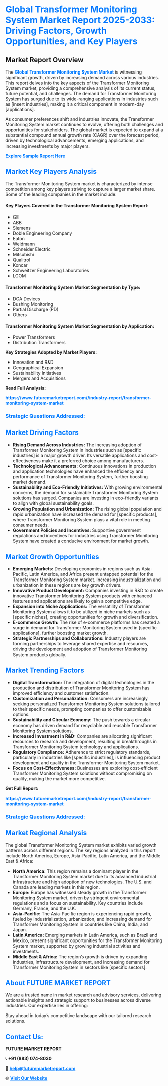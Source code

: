 <h1 style="color: #007BFF;">Global Transformer Monitoring System Market Report 2025-2033: Driving Factors, Growth Opportunities, and Key Players</h1>

<section id="overview">
<h2>Market Report Overview</h2>
<p>The <a href="https://www.futuremarketreport.com//industry-report/transformer-monitoring-system-market" style="color: #007BFF; text-decoration: none;"><strong>Global Transformer Monitoring System Market</strong></a> is witnessing significant growth, driven by increasing demand across various industries. This report delves into the key aspects of the Transformer Monitoring System market, providing a comprehensive analysis of its current status, future potential, and challenges. The demand for Transformer Monitoring System has surged due to its wide-ranging applications in industries such as [insert industries], making it a critical component in modern-day [applications].</p>
<p>As consumer preferences shift and industries innovate, the Transformer Monitoring System market continues to evolve, offering both challenges and opportunities for stakeholders. The global market is expected to expand at a substantial compound annual growth rate (CAGR) over the forecast period, driven by technological advancements, emerging applications, and increasing investments by major players.</p>
</section>

<section id="overview">
<p><a href="https://www.futuremarketreport.com//request-sample/reportId=50407" style="color: #007BFF; text-decoration: none;"><strong>Explore Sample Report Here</strong></a></p>
</section>

<section id="key-players">
<h2 style="color: #007BFF;">Market Key Players Analysis</h2>
<p>The Transformer Monitoring System market is characterized by intense competition among key players striving to capture a larger market share. Some of the leading companies in the market include:</p>
<h4>Key Players Covered in the Transformer Monitoring System Report:</h4>
<ul><li>GE</li><li>ABB</li><li>Siemens</li><li>Doble Engineering Company</li><li>Eaton</li><li>Weidmann</li><li>Schneider Electric</li><li>Mitsubishi</li><li>Qualitrol</li><li>Koncar</li><li>Schweitzer Engineering Laboratories</li><li>LGOM</li></ul>
<h4>Transformer Monitoring System Market Segmentation by Type:</h4>
<ul><li>DGA Devices</li><li>Bushing Monitoring</li><li>Partial Discharge (PD)</li><li>Others</li></ul>

<h4>Transformer Monitoring System Market Segmentation by Application:</h4>
<ul><li>Power Transformers</li><li>Distribution Transformers</li></ul>
<p><strong>Key Strategies Adopted by Market Players:</strong></p>
<ul>
<li>Innovation and R&D</li>
<li>Geographical Expansion</li>
<li>Sustainability Initiatives</li>
<li>Mergers and Acquisitions</li>
</ul>
</section>

<section>
<p><strong>Read Full Analysis: </strong></p><a href="https://www.futuremarketreport.com//industry-report/transformer-monitoring-system-market" style="color: #007BFF; text-decoration: none;"><strong>https://www.futuremarketreport.com//industry-report/transformer-monitoring-system-market</strong></a>
<h3 style="color: #007BFF;">Strategic Questions Addressed:</h3>
</section>

<section id="driving-factors">
<h2 style="color: #007BFF;">Market Driving Factors</h2>
<ul>
<li><strong>Rising Demand Across Industries:</strong> The increasing adoption of Transformer Monitoring System in industries such as [specific industries] is a major growth driver. Its versatile applications and cost-effectiveness make it a preferred choice among manufacturers.</li>
<li><strong>Technological Advancements:</strong> Continuous innovations in production and application technologies have enhanced the efficiency and performance of Transformer Monitoring System, further boosting market demand.</li>
<li><strong>Sustainability and Eco-Friendly Initiatives:</strong> With growing environmental concerns, the demand for sustainable Transformer Monitoring System solutions has surged. Companies are investing in eco-friendly variants to align with global sustainability goals.</li>
<li><strong>Growing Population and Urbanization:</strong> The rising global population and rapid urbanization have increased the demand for [specific products], where Transformer Monitoring System plays a vital role in meeting consumer needs.</li>
<li><strong>Government Policies and Incentives:</strong> Supportive government regulations and incentives for industries using Transformer Monitoring System have created a conducive environment for market growth.</li>
</ul>
</section>

<section id="growth-opportunities">
<h2 style="color: #007BFF;">Market Growth Opportunities</h2>
<ul>
<li><strong>Emerging Markets:</strong> Developing economies in regions such as Asia-Pacific, Latin America, and Africa present untapped potential for the Transformer Monitoring System market. Increasing industrialization and urbanization in these regions are key growth drivers.</li>
<li><strong>Innovative Product Development:</strong> Companies investing in R&D to create innovative Transformer Monitoring System products with enhanced features and applications are likely to gain a competitive edge.</li>
<li><strong>Expansion into Niche Applications:</strong> The versatility of Transformer Monitoring System allows it to be utilized in niche markets such as [specific niches], creating opportunities for growth and diversification.</li>
<li><strong>E-commerce Growth:</strong> The rise of e-commerce platforms has created a surge in demand for Transformer Monitoring System used in [specific applications], further boosting market growth.</li>
<li><strong>Strategic Partnerships and Collaborations:</strong> Industry players are forming partnerships to leverage shared expertise and resources, driving the development and adoption of Transformer Monitoring System products globally.</li>
</ul>
</section>

<section id="trending-factors">
<h2 style="color: #007BFF;">Market Trending Factors</h2>
<ul>
<li><strong>Digital Transformation:</strong> The integration of digital technologies in the production and distribution of Transformer Monitoring System has improved efficiency and customer satisfaction.</li>
<li><strong>Customization and Personalization:</strong> Consumers are increasingly seeking personalized Transformer Monitoring System solutions tailored to their specific needs, prompting companies to offer customizable options.</li>
<li><strong>Sustainability and Circular Economy:</strong> The push towards a circular economy has driven demand for recyclable and reusable Transformer Monitoring System solutions.</li>
<li><strong>Increased Investment in R&D:</strong> Companies are allocating significant resources to research and development, resulting in breakthroughs in Transformer Monitoring System technology and applications.</li>
<li><strong>Regulatory Compliance:</strong> Adherence to strict regulatory standards, particularly in industries like [specific industries], is influencing product development and quality in the Transformer Monitoring System market.</li>
<li><strong>Focus on Cost-Effectiveness:</strong> Businesses are exploring cost-efficient Transformer Monitoring System solutions without compromising on quality, making the market more competitive.</li>
</ul>
</section>

<section>
<p><strong>Get Full Report: </strong></p><a href="https://www.futuremarketreport.com//industry-report/transformer-monitoring-system-market" style="color: #007BFF; text-decoration: none;"><strong>https://www.futuremarketreport.com//industry-report/transformer-monitoring-system-market</strong></a>
<h3 style="color: #007BFF;">Strategic Questions Addressed:</h3>
</section>


<section id="regional-analysis">
<h2 style="color: #007BFF;">Market Regional Analysis</h2>
<p>The global Transformer Monitoring System market exhibits varied growth patterns across different regions. The key regions analyzed in this report include North America, Europe, Asia-Pacific, Latin America, and the Middle East & Africa:</p>
<ul>
<li><strong>North America:</strong> This region remains a dominant player in the Transformer Monitoring System market due to its advanced industrial infrastructure and high adoption of new technologies. The U.S. and Canada are leading markets in this region.</li>
<li><strong>Europe:</strong> Europe has witnessed steady growth in the Transformer Monitoring System market, driven by stringent environmental regulations and a focus on sustainability. Key countries include Germany, France, and the U.K.</li>
<li><strong>Asia-Pacific:</strong> The Asia-Pacific region is experiencing rapid growth, fueled by industrialization, urbanization, and increasing demand for Transformer Monitoring System in countries like China, India, and Japan.</li>
<li><strong>Latin America:</strong> Emerging markets in Latin America, such as Brazil and Mexico, present significant opportunities for the Transformer Monitoring System market, supported by growing industrial activities and investments.</li>
<li><strong>Middle East & Africa:</strong> The region’s growth is driven by expanding industries, infrastructure development, and increasing demand for Transformer Monitoring System in sectors like [specific sectors].</li>
</ul>
</section>

<footer>
<h2 style="color: #007BFF;">About FUTURE MARKET REPORT</h2>
<p>We are a trusted name in market research and advisory services, delivering actionable insights and strategic support to businesses across diverse industries. Our expertise lies in offering:</p>

<p>Stay ahead in today’s competitive landscape with our tailored research solutions.</p>

<h2 style="color: #007BFF;">Contact Us:</h2>
<p><strong>FUTURE MARKET REPORT</strong></p>
<p>📞 <strong>+91 (883) 074-8030</strong></p>
<p>📧 <strong><a href="mailto:help@futuremarketreport.com" style="color: #007BFF;">help@futuremarketreport.com</a></strong></p>
<p>🌐 <strong><a href="https://www.futuremarketreport.com/" style="color: #007BFF;">Visit Our Website</a></strong></p>
</footer>